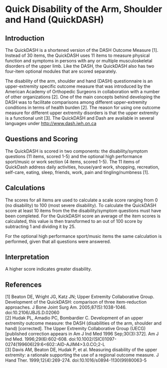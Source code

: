 # Quick Disability of the Arm, Shoulder and Hand (QuickDASH)

## Introduction

The QuickDASH is a shortened version of the DASH Outcome Measure [1]. Instead of 30 items, the QuickDASH uses 11 items to measure physical function and symptoms in persons with any or multiple musculoskeletal disorders of the upper limb. Like the DASH, the QuickDASH also has two four-item optional modules that are scored separately. 

The disability of the arm, shoulder and hand (DASH) questionnaire is an upper-extremity specific outcome measure that was introduced by the American Academy of Orthopedic Surgeons in collaboration with a number of other organizations [2]. One of the main concepts behind developing the DASH was to facilitate comparisons among different upper-extremity conditions in terms of health burden [2]. The reason for using one outcome measure for different upper extremity disorders is that the upper extremity is a functional unit [3]. The QuickDASH and Dash are available in several languages under http://www.dash.iwh.on.ca

## Questions and Scoring

The QuickDASH is scored in two components: the disability/symptom questions (11 items, scored 1-5) and the optional high performance sport/music or work section (4 items, scored 1-5). The 11 items of QuickDash address daily activities, house/yard work, shopping, recreation, self-care, eating, sleep, friends, work, pain and tingling/numbness [1].

## Calculations

The scores for all items are used to calculate a scale score ranging from 0 (no disability) to 100 (most severe disability). To calculate the QuickDASH score at least 10 items from the the disability/symptom questions must have been completed. 
For the QuickDASH score an average of the item scores is calculated, this value is then transformed to an out of 100 score by subtracting 1 and dividing it by 25.

For the optional high performance sport/music items the same calculation is performed, given that all questions were answered.

## Interpretation

A higher score indicates greater disability.

## References
[1] Beaton DE, Wright JG, Katz JN; Upper Extremity Collaborative Group. Development of the QuickDASH: comparison of three item-reduction approaches. J Bone Joint Surg Am. 2005;87(5):1038-1046. doi:10.2106/JBJS.D.02060\
[2] Hudak PL, Amadio PC, Bombardier C. Development of an upper extremity outcome measure: the DASH (disabilities of the arm, shoulder and hand) [corrected]. The Upper Extremity Collaborative Group (UECG) [published correction appears in Am J Ind Med 1996 Sep;30(3):372]. Am J Ind Med. 1996;29(6):602-608. doi:10.1002/(SICI)1097-0274(199606)29:6<602::AID-AJIM4>3.0.CO;2-L\
[3] Davis AM, Beaton DE, Hudak P, et al. Measuring disability of the upper extremity: a rationale supporting the use of a regional outcome measure. J Hand Ther. 1999;12(4):269-274. doi:10.1016/s0894-1130(99)80063-5
